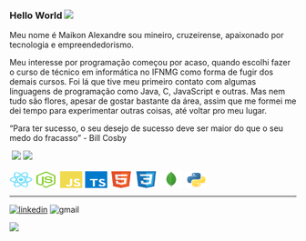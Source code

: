 ### Hello World  <img src="https://media.giphy.com/media/hvRJCLFzcasrR4ia7z/giphy.gif" width="25px">

Meu nome é Maikon Alexandre sou mineiro, cruzeirense, apaixonado por tecnologia e empreendedorismo. 

Meu interesse por programação começou por acaso, quando escolhi fazer o curso de técnico em informática no IFNMG como forma de fugir dos demais cursos. Foi lá que tive meu primeiro contato com algumas linguagens de programação como Java, C, JavaScript e outras. Mas nem tudo são flores, apesar de gostar bastante da área, assim que me formei me dei tempo para experimentar outras coisas, até voltar pro meu lugar.

“Para ter sucesso, o seu desejo de sucesso deve ser maior do que o seu medo do fracasso” - Bill Cosby


<div>
 <img aling="left' src=""/>
                         
  <img height="180em" src="https://github-readmestats.vercel.app/apiusername=maikonalexandre&show_icons=true&theme=react&include_all_commits=true&count_private=true"/>
  <img height="180em" src="https://github-readme-stats.vercel.app/api/top-langs/?username=maikonalexandre&layout=compact&langs_count=7&theme=react"/>
</div>



<div style="display: inline_block"><br>
  <img align="center" alt="Maik-React" height="30" width="40" src="https://raw.githubusercontent.com/devicons/devicon/master/icons/react/react-original.svg">
  <img align="center" alt="Maik-nodejs" height="30" width="40" src="https://raw.githubusercontent.com/devicons/devicon/master/icons/nodejs/nodejs-original.svg">
  <img align="center" alt="Maik-Js" height="30" width="40" src="https://raw.githubusercontent.com/devicons/devicon/master/icons/javascript/javascript-plain.svg">
  <img align="center" alt="Maik-Ts" height="30" width="40" src="https://raw.githubusercontent.com/devicons/devicon/master/icons/typescript/typescript-plain.svg">
  <img align="center" alt="Maik-HTML" height="30" width="40" src="https://raw.githubusercontent.com/devicons/devicon/master/icons/html5/html5-original.svg">
  <img align="center" alt="Maik-CSS" height="30" width="40" src="https://raw.githubusercontent.com/devicons/devicon/master/icons/css3/css3-original.svg">
  <img align="center" alt="Maik-mongodb" height="30" width="40" src="https://raw.githubusercontent.com/devicons/devicon/master/icons/mongodb/mongodb-original.svg">
  <img align="center" alt="Maik-Python" height="30" width="40" src="https://raw.githubusercontent.com/devicons/devicon/master/icons/python/python-original.svg">
</div>
<hr> 
  
[![linkedin](https://img.shields.io/badge/LinkedIn-0077B5?style=for-the-badge&logo=linkedin&logoColor=white)](https://www.linkedin.com/in/maikon-alexandre)
![gmail](https://img.shields.io/badge/Gmail-D14836?style=for-the-badge&logo=gmail&logoColor=white)

![](https://visitor-badge.glitch.me/badge?page_id=maikonalexandre)


